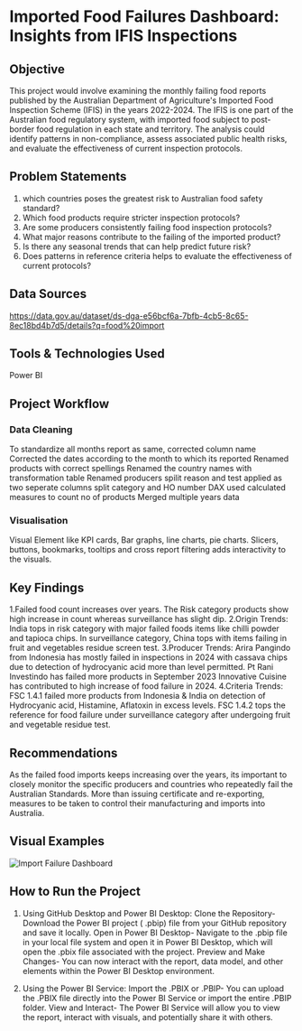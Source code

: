 # Imported Food Failures Dashboard: Insights from IFIS Inspections

## Objective

This project would involve examining the monthly failing food reports published by the Australian Department of Agriculture's Imported Food Inspection Scheme (IFIS) in the years 2022-2024. The IFIS is one part of the Australian food regulatory system, with imported food subject to post-border food regulation in each state and territory. The analysis could identify patterns in non-compliance, assess associated public health risks, and evaluate the effectiveness of current inspection protocols. 

## Problem Statements

1. which countries poses the greatest risk to Australian food safety standard?
2. Which food products require stricter inspection protocols?
3. Are some producers consistently failing food inspection protocols?
4. What major reasons contribute to the failing of the imported product?
5. Is there any seasonal trends that can help predict future risk?
6. Does patterns in reference criteria helps to evaluate the effectiveness of current protocols?


## Data Sources
https://data.gov.au/dataset/ds-dga-e56bcf6a-7bfb-4cb5-8c65-8ec18bd4b7d5/details?q=food%20import


## Tools & Technologies Used
Power BI


## Project Workflow

### Data Cleaning
To standardize all months report as same, corrected column name
Corrected the dates according to the month to which its reported
Renamed products with correct spellings
Renamed the country names with transformation table
Renamed producers
spilit reason and test applied as two seperate columns
split category and HO number
DAX used calculated measures to count no of products
Merged multiple years data
 
### Visualisation
 Visual Element like KPI cards, Bar graphs, line charts, pie charts. 
 Slicers, buttons, bookmarks, tooltips and cross report filtering adds interactivity to the visuals.

## Key Findings

1.Failed food count increases over years. The Risk category products show high increase in count whereas surveillance has slight dip.
2.Origin Trends: 
  India tops in risk category with major failed foods items like chilli powder and tapioca chips. In surveillance category, China tops with items failing in fruit and       vegetables residue screen test.
3.Producer Trends:
  Arira Pangindo from Indonesia has mostly failed in inspections in 2024 with cassava chips due to detection of hydrocyanic acid more than level permitted.
  Pt Rani Investindo has failed more products in September 2023
  Innovative Cuisine has contributed to high increase of food failure in 2024.
4.Criteria Trends: 
  FSC 1.4.1 failed more products from Indonesia & India on detection of Hydrocyanic acid, Histamine, Aflatoxin in excess levels. 
  FSC 1.4.2 tops the reference for food failure under surveillance category after undergoing fruit and vegetable residue test.

## Recommendations

As the failed food imports keeps increasing over the years, its important to closely monitor the specific producers and countries who repeatedly fail the Australian Standards. More than issuing certificate and re-exporting, measures to be taken to control their manufacturing and imports into Australia.

## Visual Examples
![Import Failure Dashboard](https://github.com/user-attachments/assets/751cbfc8-a097-4ec1-9e49-46c67d281c05)


## How to Run the Project

1. Using GitHub Desktop and Power BI Desktop: Clone the Repository- Download the Power BI project ( .pbip) file from your GitHub repository and save it locally. Open in Power BI Desktop- Navigate to the .pbip file in your local file system and open it in Power BI Desktop, which will open the .pbix file associated with the project. Preview and Make Changes- You can now interact with the report, data model, and other elements within the Power BI Desktop environment.

2. Using the Power BI Service: Import the .PBIX or .PBIP- You can upload the .PBIX file directly into the Power BI Service or import the entire .PBIP folder. View and Interact- The Power BI Service will allow you to view the report, interact with visuals, and potentially share it with others.
